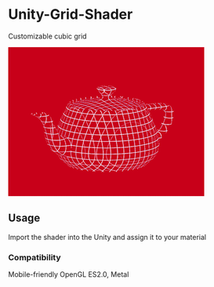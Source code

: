 # Unity-Grid-Shader
Customizable cubic grid

![screenshot01](https://github.com/vstelegin/Unity-Grid-Shader/blob/assets/Demo.gif?raw=true)

## Usage
Import the shader into the Unity and assign it to your material

### Compatibility
Mobile-friendly
OpenGL ES2.0, Metal
